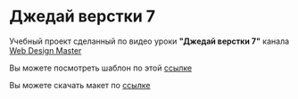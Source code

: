 # Джедай верстки 7

Учебный проект сделанный по видео уроки **"Джедай верстки 7"** канала [Web Design Master](https://www.youtube.com/watch?v=v3N3gEaa7uk&list=PLyf8LgkO_8q_-ELwz9tlMX8R5gMSRWNto)

Вы можете посмотреть шаблон по этой [ссылке](https://nurbol-sarsenbayev.github.io/tutorials/dj7/)

Вы можете скачать макет по [ссылке](https://nurbol-sarsenbayev.github.io/psd_templates/dj7.xd)
